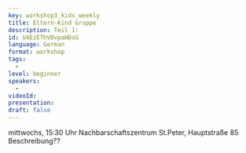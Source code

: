 ```yaml
---
key: workshop3_kids_weekly
title: Eltern-Kind Gruppe
description: Teil 1: 
id: U4EzEThVDvpaHDsG
language: German
format: workshop
tags:
  - 
level: beginner
speakers:
  - 
videoId: 
presentation: 
draft: false
---
```


mittwochs, 15:30 Uhr 
Nachbarschaftszentrum St.Peter, Hauptstraße 85
Beschreibung?? 
